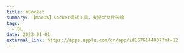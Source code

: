 ```yaml
---
title: mSocket
summary: 【macOS】Socket调试工具，支持大文件传输
tags:
  - DL
date: 2022-01-01
external_link: https://apps.apple.com/cn/app/id1576144037?mt=12
---
```

